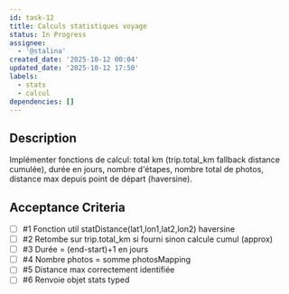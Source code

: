 ```yaml
---
id: task-12
title: Calculs statistiques voyage
status: In Progress
assignee:
  - '@stalina'
created_date: '2025-10-12 00:04'
updated_date: '2025-10-12 17:50'
labels:
  - stats
  - calcul
dependencies: []
---
```


## Description

<!-- SECTION:DESCRIPTION:BEGIN -->
Implémenter fonctions de calcul: total km (trip.total_km fallback distance cumulée), durée en jours, nombre d'étapes, nombre total de photos, distance max depuis point de départ (haversine).
<!-- SECTION:DESCRIPTION:END -->

## Acceptance Criteria
<!-- AC:BEGIN -->
- [ ] #1 Fonction util statDistance(lat1,lon1,lat2,lon2) haversine
- [ ] #2 Retombe sur trip.total_km si fourni sinon calcule cumul (approx)
- [ ] #3 Durée = (end-start)+1 en jours
- [ ] #4 Nombre photos = somme photosMapping
- [ ] #5 Distance max correctement identifiée
- [ ] #6 Renvoie objet stats typed
<!-- AC:END -->
